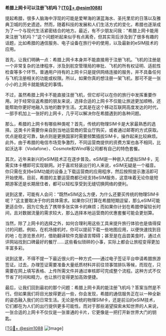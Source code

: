 **希腊上网卡可以注册飞机吗？[[TG💪+ @esim1088](https://t.me/s/esim1088)]**

提起希腊，很多人脑海中浮现的可能是爱琴海的湛蓝海水、圣托里尼的日落以及雅典卫城的历史遗迹。然而，随着科技的发展和人们生活方式的变化，希腊也逐渐成为了一个与现代生活紧密结合的地方。最近，有不少朋友问我：“希腊上网卡能用来注册飞机吗？”这个问题听起来似乎有点离奇，但其实背后涉及到了很多有趣的话题，比如希腊的通信服务、电子设备在旅行中的使用，以及最新的eSIM技术的应用。

首先，让我们明确一点：希腊上网卡本身并不能直接用于注册飞机。飞机的注册是一个非常复杂的法律程序，涉及到航空管理局的审批、飞机的所有权证明、适航性检查等多个环节。普通用户持有的上网卡只是提供网络连接的服务，并不具备任何与飞机注册相关的功能或权限。所以，如果你真的想注册一架飞机，那可不是一张小小的上网卡就能搞定的事情。

不过，虽然希腊上网卡不能直接注册飞机，但它却可以在你的旅行中发挥重要作用。对于经常往返希腊的朋友来说，选择合适的上网卡不仅能让旅途更加顺畅，还能帮助你更好地融入当地的数字生活。尤其是在这个移动互联网高度发达的时代，一部手机加上一张好的上网卡，几乎可以解决你在希腊遇到的各种问题。

那么，希腊的上网卡有哪些种类呢？首先，传统的物理SIM卡是大家最熟悉的选择。这类卡片需要你亲自到当地运营商的营业厅购买，或者通过邮寄的方式获取。优点是稳定可靠，缺点则是更换国家时需要频繁插拔SIM卡，操作起来比较麻烦。此外，由于希腊的电信市场竞争激烈，不同运营商提供的资费方案也各不相同，比如沃达丰（Vodafone）、Cosmote和Wind等公司都有自己的特色套餐。

其次，近年来新兴的eSIM技术正在逐步普及。eSIM是一种嵌入式虚拟SIM卡，无需实体卡槽即可实现联网。对于喜欢轻装出行的人来说，eSIM无疑是一个福音。你只需在支持eSIM功能的设备上下载运营商的应用程序，然后按照提示激活即可开始使用。目前，希腊的主要运营商都已经支持eSIM服务，这意味着无论你是短期游客还是长期居住者，都可以轻松享受到无缝切换网络的便利。

说到这里，可能有人会问：“既然eSIM这么方便，为什么还要买传统的物理SIM卡呢？”这主要取决于你的具体需求。如果你只打算在希腊短期逗留，那么eSIM可能更适合你，因为它免去了携带多张实体卡的麻烦；而如果你计划在希腊停留较长时间，且对数据流量的需求较大，那么选择本地运营商的优惠套餐可能会更划算。

当然，除了上网卡的选择之外，如何合理利用这些工具来提升旅行体验也是值得探讨的问题。例如，在机场接机时，你可以提前下载一些地图应用，以便快速找到目的地；在游览景点时，借助翻译软件克服语言障碍；甚至是在品尝美食时，通过点评网站找到口碑最好的餐厅……这些看似琐碎的小事，实际上都会让旅程变得更加丰富多彩。

说到这里，不得不提一下最近很火的一种方式——通过电子签证平台申请希腊旅游签证。过去，办理签证需要准备大量纸质材料并前往领事馆排队等候，而现在，只需要在网上填写表格、上传所需文件并通过审核即可完成整个流程。这种方式不仅节省了时间和精力，也让旅行变得更加高效便捷。

最后，让我们回到最初的那个问题：希腊上网卡真的能注册飞机吗？答案当然是不行。但如果我们将目光放得更远一些，你会发现，希腊的通信服务正在以一种全新的姿态融入我们的日常生活。无论是传统的物理SIM卡，还是前沿的eSIM技术，它们都在为人们的出行提供更多可能性。而对于那些渴望探索未知世界的人来说，一张合适的上网卡不仅仅是一张普通的卡片，它更像是一把打开新世界大门的钥匙。

[[TG💪+ @esim1088](https://t.me/s/esim1088) ![Image](https://i.postimg.cc/4NQfJmqS/Snipaste-2025-05-13-00-14-12.png)]
